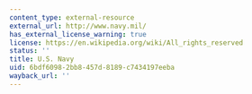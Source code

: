 ```yaml
---
content_type: external-resource
external_url: http://www.navy.mil/
has_external_license_warning: true
license: https://en.wikipedia.org/wiki/All_rights_reserved
status: ''
title: U.S. Navy
uid: 6bdf6098-2bb8-457d-8189-c7434197eeba
wayback_url: ''
---
```

